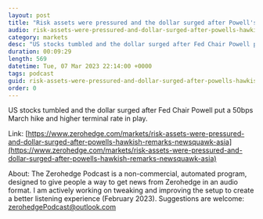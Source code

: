 ```yaml
---
layout: post
title: "Risk assets were pressured and the dollar surged after Powell's hawkish remarks - Newsquawk Asia-Pac Market Open"
audio: risk-assets-were-pressured-and-dollar-surged-after-powells-hawkish-remarks-newsquawk-asia-0
category: markets
desc: "US stocks tumbled and the dollar surged after Fed Chair Powell put a 50bps March hike and higher terminal rate in play."
duration: 00:09:29
length: 569
datetime: Tue, 07 Mar 2023 22:14:00 +0000
tags: podcast
guid: risk-assets-were-pressured-and-dollar-surged-after-powells-hawkish-remarks-newsquawk-asia-0
order: 0
---
```

US stocks tumbled and the dollar surged after Fed Chair Powell put a 50bps March hike and higher terminal rate in play.

Link: [https://www.zerohedge.com/markets/risk-assets-were-pressured-and-dollar-surged-after-powells-hawkish-remarks-newsquawk-asia](https://www.zerohedge.com/markets/risk-assets-were-pressured-and-dollar-surged-after-powells-hawkish-remarks-newsquawk-asia)

About: The Zerohedge Podcast is a non-commercial, automated program, designed to give people a way to get news from Zerohedge in an audio format.  I am actively working on tweaking and improving the setup to create a better listening experience (February 2023).  Suggestions are welcome: [zerohedgePodcast@outlook.com](mailto:zerohedgePodcast@outlook.com)